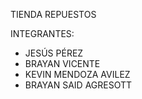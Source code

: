 TIENDA REPUESTOS

INTEGRANTES:
- JESÚS PÉREZ
- BRAYAN VICENTE
- KEVIN MENDOZA AVILEZ
- BRAYAN SAID AGRESOTT
